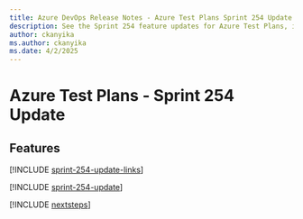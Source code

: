 ```yaml
---
title: Azure DevOps Release Notes - Azure Test Plans Sprint 254 Update
description: See the Sprint 254 feature updates for Azure Test Plans, including next steps.
author: ckanyika
ms.author: ckanyika
ms.date: 4/2/2025
---
```


# Azure Test Plans - Sprint 254 Update

## Features

[!INCLUDE [sprint-254-update-links](../includes/testplans/sprint-254-update-links.md)]

[!INCLUDE [sprint-254-update](../includes/testplans/sprint-254-update.md)]

[!INCLUDE [nextsteps](../includes/nextsteps.md)]